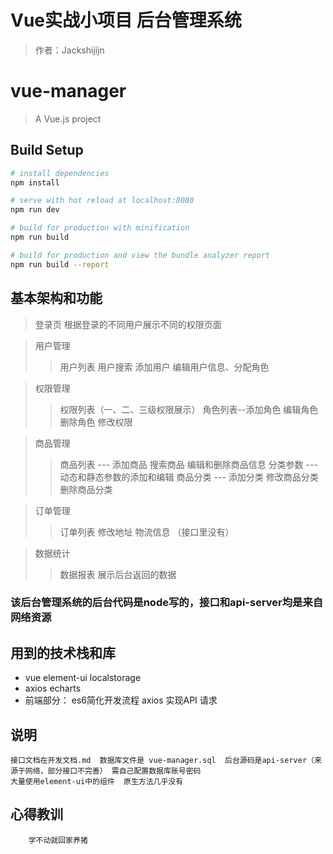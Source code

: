 

# Vue实战小项目 后台管理系统

> 作者：Jackshijijn

# vue-manager

> A Vue.js project

## Build Setup

``` bash
# install dependencies
npm install

# serve with hot reload at localhost:8080
npm run dev

# build for production with minification
npm run build

# build for production and view the bundle analyzer report
npm run build --report
```

## 基本架构和功能

>登录页 根据登录的不同用户展示不同的权限页面

>用户管理
>>用户列表
>>用户搜索
>>添加用户
>>编辑用户信息、分配角色

>权限管理
>>权限列表（一、二、三级权限展示）
>>角色列表--添加角色 编辑角色 删除角色 修改权限


>商品管理
>>商品列表 --- 添加商品 搜索商品 编辑和删除商品信息
>>分类参数 --- 动态和静态参数的添加和编辑
>>商品分类 --- 添加分类  修改商品分类 删除商品分类


>订单管理
>>订单列表 修改地址  物流信息 （接口里没有）

>数据统计
>>数据报表 展示后台返回的数据

### 该后台管理系统的后台代码是node写的，接口和api-server均是来自网络资源 

## 用到的技术栈和库

*  vue  element-ui localstorage 
* axios echarts
* 前端部分： es6简化开发流程  axios 实现API 请求

## 说明

    接口文档在开发文档.md  数据库文件是 vue-manager.sql  后台源码是api-server（来源于网络，部分接口不完善） 需自己配置数据库账号密码
    大量使用element-ui中的组件  原生方法几乎没有
    
## 心得教训
        学不动就回家养猪
